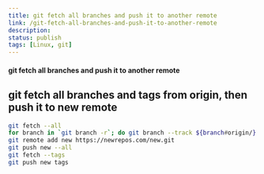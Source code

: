 ```yaml
---
title: git fetch all branches and push it to another remote
link: /git-fetch-all-branches-and-push-it-to-another-remote
description: 
status: publish
tags: [Linux, git]
---
```


#### git fetch all branches and push it to another remote

## git fetch all branches and tags from origin, then push it to new remote
    
```bash
git fetch --all
for branch in `git branch -r`; do git branch --track ${branch#origin/} $branch; done
git remote add new https://newrepos.com/new.git
git push new --all
git fetch --tags
git push new tags
```